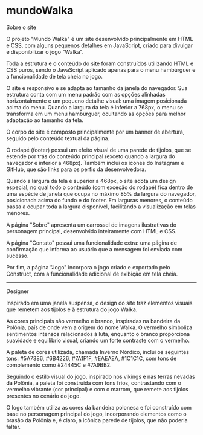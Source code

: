# mundoWalka

Sobre o site

O projeto "Mundo Walka" é um site desenvolvido principalmente em HTML e CSS, com alguns pequenos detalhes em JavaScript, criado para divulgar e disponibilizar o jogo "Walka".

Toda a estrutura e o conteúdo do site foram construídos utilizando HTML e CSS puros, sendo o JavaScript aplicado apenas para o menu hambúrguer e a funcionalidade de tela cheia no jogo.

O site é responsivo e se adapta ao tamanho da janela do navegador. Sua estrutura conta com um menu padrão com as opções alinhadas horizontalmente e um pequeno detalhe visual: uma imagem posicionada acima do menu. Quando a largura da tela é inferior a 768px, o menu se transforma em um menu hambúrguer, ocultando as opções para melhor adaptação ao tamanho da tela.

O corpo do site é composto principalmente por um banner de abertura, seguido pelo conteúdo textual da página.

O rodapé (footer) possui um efeito visual de uma parede de tijolos, que se estende por trás do conteúdo principal (exceto quando a largura do navegador é inferior a 468px). Também inclui os ícones do Instagram e GitHub, que são links para os perfis da desenvolvedora.

Quando a largura da tela é superior a 468px, o site adota um design especial, no qual todo o conteúdo (com exceção do rodapé) fica dentro de uma espécie de janela que ocupa no máximo 85% da largura do navegador, posicionada acima do fundo e do footer. Em larguras menores, o conteúdo passa a ocupar toda a largura disponível, facilitando a visualização em telas menores.

A página "Sobre" apresenta um carrossel de imagens ilustrativas do personagem principal, desenvolvido inteiramente com HTML e CSS.

A página "Contato" possui uma funcionalidade extra: uma página de confirmação que informa ao usuário que a mensagem foi enviada com sucesso.

Por fim, a página "Jogo" incorpora o jogo criado e exportado pelo Construct, com a funcionalidade adicional de exibição em tela cheia.

---------------------------------------------------------------------------------------------------------------------------------------------------------------------------------------
Designer

Inspirado em uma janela suspensa, o design do site traz elementos visuais que remetem aos tijolos e à estrutura do jogo Walka.

As cores principais são vermelho e branco, inspiradas na bandeira da Polônia, país de onde vem a origem do nome Walka. O vermelho simboliza sentimentos intensos relacionados à luta, enquanto o branco proporciona suavidade e equilíbrio visual, criando um forte contraste com o vermelho.

A paleta de cores utilizada, chamada Inverno Nórdico, inclui os seguintes tons:
#5A7386, #6B4226, #7A1F1F, #EAEAEA, #1C1C1C, com tons de complemento como #24445C e #7A9BB2.

Seguindo o estilo visual do jogo, inspirado nos vikings e nas terras nevadas da Polônia, a paleta foi construída com tons frios, contrastando com o vermelho vibrante (cor principal) e com o marrom, que remete aos tijolos presentes no cenário do jogo.

O logo também utiliza as cores da bandeira polonesa e foi construído com base no personagem principal do jogo, incorporando elementos como o brasão da Polônia e, é claro, a icônica parede de tijolos, que não poderia faltar.